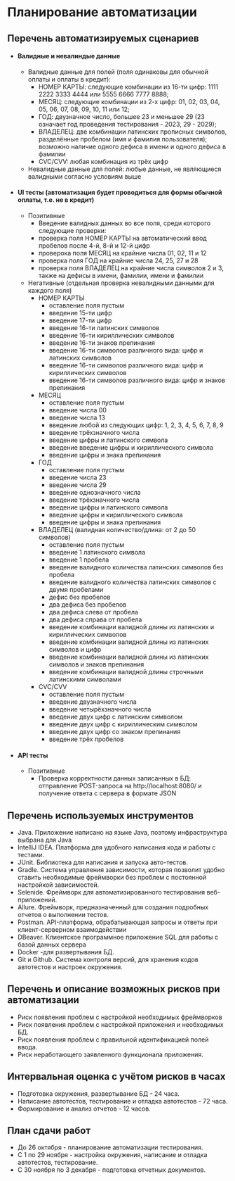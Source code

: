 # Планирование автоматизации

## Перечень автоматизируемых сценариев

- #### Валидные и невалиндые данные
    - Валидные данные для полей (поля одинаковы для обычной оплаты и оплаты в кредит):
        - НОМЕР КАРТЫ: следующие комбинации из 16-ти цифр: 1111 2222 3333 4444 или 5555 6666 7777 8888;
        - МЕСЯЦ: следующие комбинации из 2-х цифр: 01, 02, 03, 04, 05, 06, 07, 08, 09, 10, 11 или 12;
        - ГОД: двузначное число, большее 23 и меньшее 29 (23 означает год проведения тестирования - 2023, 29 - 2029);
        - ВЛАДЕЛЕЦ: две комбинации латинских прописных символов, разделённые пробелом (имя и фамилия пользователя);
          возможно наличие одного дефиса в имени и одного дефиса в фамилии
        - CVC/CVV: любая комбинация из трёх цифр
    - Невалидные данные для полей: любые данные, не являющиеся валидными согласно условиям выше
- #### UI тесты (автоматизация будет проводиться для формы обычной оплаты, т.е. не в кредит)
    - Позитивные
        - Введение валидных данных во все поля, среди которого следующие проверки:
        - проверка поля НОМЕР КАРТЫ на автоматический ввод пробелов после 4-й, 8-й и 12-й цифр
        - проверока поля МЕСЯЦ на крайние числа 01, 02, 11 и 12
        - проверка поля ГОД на крайние числа 24, 25, 27 и 28
        - проверка поля ВЛАДЕЛЕЦ на крайние числа символов 2 и 3, также на дефисы в имени, фамилии, имени и фамилии
    - Негативные (отдельная проверка невалидными данными для каждого поля)
        - НОМЕР КАРТЫ
            - оставление поля пустым
            - введение 15-ти цифр
            - введение 17-ти цифр
            - введение 16-ти латинских символов
            - введение 16-ти кириллических символов
            - введение 16-ти знаков препинания
            - введение 16-ти символов различного вида: цифр и латинских символов
            - введение 16-ти символов различного вида: цифр и кириллических символов
            - введение 16-ти символов различного вида: цифр и знаков препинания
        - МЕСЯЦ
            - оставление поля пустым
            - введение числа 00
            - введение числа 13
            - введение любой из следующих цифр: 1, 2, 3, 4, 5, 6, 7, 8, 9
            - введение трёхзначного числа
            - введение цифры и латинского символа
            - введение введение цифры и кириллического символа
            - введение цифры и знака препинания
        - ГОД
            - оставление поля пустым
            - введение числа 23
            - введение числа 29
            - введение однозначного числа
            - введение трёхзначного числа
            - введение цифры и латинского символа
            - введение цифры и кириллического символа
            - введение цифры и знака препинания
        - ВЛАДЕЛЕЦ (валидная количество/длина: от 2 до 50 символов)
            - оставление поля пустым
            - введение 1 латинского символа
            - введение 1 пробела
            - введение валидного количества латинских символов без пробела
            - введение валидного количества латинских символов с двумя пробелами
            - дефис без пробелов
            - два дефиса без пробелов
            - два дефиса слева от пробела
            - два дефиса справа от пробела
            - введение комбинации валидной длины из латинских и кириллических символов
            - введение комбинации валидной длины из латинских символов и цифр
            - введение комбинации валидной длины из латинских символов и знаков препинания
            - введение комбинации валидной длины строчными латинскими символами
        - CVC/CVV
            - оставление поля пустым
            - введение двузначного числа
            - введение четырёхзначного числа
            - введение двух цифр с латинским символом
            - введение двух цифр с кириллическим символом
            - введение двух цифр со знаком препинания
            - введение трёх пробелов

- #### API тесты
    - Позитивные
        - Проверка корректности данных записанных в БД: отправление POST-запроса на http://localhost:8080/ и
          получение ответа с сервера в формате JSON

## Перечень используемых инструментов

* Java. Приложение написано на языке Java, поэтому инфраструктура выбрана для Java
* IntelliJ IDEA. Платформа для удобного написания кода и работы с тестами.
* JUnit. Библиотека для написания и запуска авто-тестов.
* Gradle. Система управления зависимости, которая позволит удобно ставить необходимые фреймворки без проблем с
  постоянной настройкой зависимостей.
* Selenide. Фреймворк для автоматизированного тестирования веб-приложений.
* Allure. Фреймворк, предназначенный для создания подробных отчетов о выполнении тестов.
* Postman. API-платформа, обрабатывающая запросы и ответы при клиент-серверном взаимодействии
* DBeaver. Клиентское программное приложение SQL для работы с базой данных сервера
* Docker -для развертывания БД.
* Git и Github. Система контроля версий, для хранения кодов автотестов и настроек окружения.

## Перечень и описание возможных рисков при автоматизации

* Риск появления проблем с настройкой необходимых фреймворков
* Риск появления проблем с настройкой приложения и необходимых БД.
* Риск появления проблем с правильной идентификацией полей ввода.
* Риск неработающего заявленного функционала приложения.

## Интервальная оценка с учётом рисков в часах

* Подготовка окружения, развертывание БД - 24 часа.
* Написание автотестов, тестирование и отладка автотестов - 72 часа.
* Формирование и анализ отчетов - 12 часов.

## План сдачи работ

* До 26 октября - планирование автоматизации тестирования.
* С 1 по 29 ноября - настройка окружения, написание и отладка автотестов, тестирование.
* C 30 ноября по 3 декабря - подготовка отчетных документов.

[//]: # (Тест shouldMakePaymentExtremeValidValueYear29&#40;&#41;)

[//]: # (Не проводит платёж с годом 29, выводит ошибку под полем "Год")